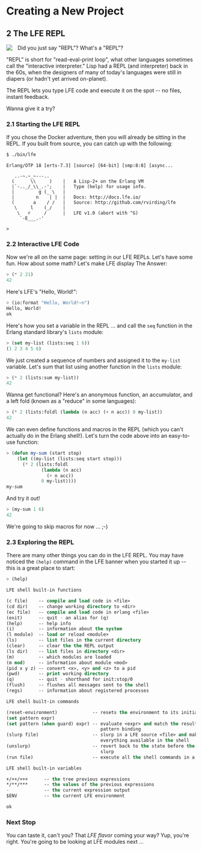 # Creating a New Project


## 2 The LFE REPL

<img src="https://raw.github.com/lfe/docs/master/images/barf.jpg"
     style="float: left; padding-right: 1em;">Did you just say "REPL"? What's a "REPL"?

"REPL" is short for "read-eval-print loop", what other languages sometimes call
the "interactive interpreter." Lisp had a REPL (and interpreter) back in the
60s, when the designers of many of today's languages were still in diapers (or
hadn't yet arrived on-planet).

The REPL lets you type LFE code and execute it on the spot -- no files, instant
feedback.

Wanna give it a try?


### 2.1 Starting the LFE REPL

If you chose the Docker adventure, then you will already be sitting in the
REPL. If you built from source, you can catch up with the following:

```bash
$ ./bin/lfe
```
```
Erlang/OTP 18 [erts-7.3] [source] [64-bit] [smp:8:8] [async...

   ..-~.~_~---..
  (      \\     )    |   A Lisp-2+ on the Erlang VM
  |`-.._/_\\_.-';    |   Type (help) for usage info.
  |         g (_ \   |
  |        n    | |  |   Docs: http://docs.lfe.io/
  (       a    / /   |   Source: http://github.com/rvirding/lfe
   \     l    (_/    |
    \   r     /      |   LFE v1.0 (abort with ^G)
     `-E___.-'

>
```


### 2.2 Interactive LFE Code

Now we're all on the same page: setting in our LFE REPLs. Let's have some fun.
How about some math? Let's make LFE display The Answer:

```lisp
> (* 2 21)
42
```

Here's LFE's "Hello, World!":

```lisp
> (io:format "Hello, World!~n")
Hello, World!
ok
```

Here's how you set a variable in the REPL ... and call the ``seq`` function in
the Erlang standard library's ``lists`` module:

```lisp
> (set my-list (lists:seq 1 6))
(1 2 3 4 5 6)
```

We just created a sequence of numbers and assigned it to the ``my-list``
variable. Let's sum that list using another function in the ``lists`` module:

```lisp
> (* 2 (lists:sum my-list))
42
```

Wanna get functional? Here's an anonymous function, an accumulator, and a left
fold (known as a "reduce" in some languages):

```lisp
> (* 2 (lists:foldl (lambda (n acc) (+ n acc)) 0 my-list))
42
```

We can even define functions and macros in the REPL (which you can't actually
do in the Erlang shell!). Let's turn the code above into an easy-to-use
function:

```lisp
> (defun my-sum (start stop)
    (let ((my-list (lists:seq start stop)))
      (* 2 (lists:foldl
             (lambda (n acc)
               (+ n acc))
             0 my-list))))
my-sum
```

And try it out!

```lisp
> (my-sum 1 6)
42
```

We're going to skip macros for now ... ;-)


### 2.3 Exploring the REPL

There are many other things you can do in the LFE REPL. You may have noticed the ``(help)`` command in the LFE banner when you started it up -- this is a great place to start:

```lisp
> (help)

LFE shell built-in functions

(c file)    -- compile and load code in <file>
(cd dir)    -- change working directory to <dir>
(ec file)   -- compile and load code in erlang <file>
(exit)      -- quit - an alias for (q)
(help)      -- help info
(i)         -- information about the system
(l module)  -- load or reload <module>
(ls)        -- list files in the current directory
(clear)     -- clear the the REPL output
(ls dir)    -- list files in directory <dir>
(m)         -- which modules are loaded
(m mod)     -- information about module <mod>
(pid x y z) -- convert <x>, <y> and <z> to a pid
(pwd)       -- print working directory
(q)         -- quit - shorthand for init:stop/0
(flush)     -- flushes all messages sent to the shell
(regs)      -- information about registered processes

LFE shell built-in commands

(reset-environment)             -- resets the environment to its initial state
(set pattern expr)
(set pattern (when guard) expr) -- evaluate <expr> and match the result with
                                   pattern binding
(slurp file)                    -- slurp in a LFE source <file> and makes
                                   everything available in the shell
(unslurp)                       -- revert back to the state before the last
                                   slurp
(run file)                      -- execute all the shell commands in a <file>

LFE shell built-in variables

+/++/+++      -- the tree previous expressions
*/**/***      -- the values of the previous expressions
-             -- the current expression output
$ENV          -- the current LFE environment

ok
```

### Next Stop

You can taste it, can't you? That *LFE flavor* coming your way? Yup, you're
right. You're going to be looking at LFE modules next ...
